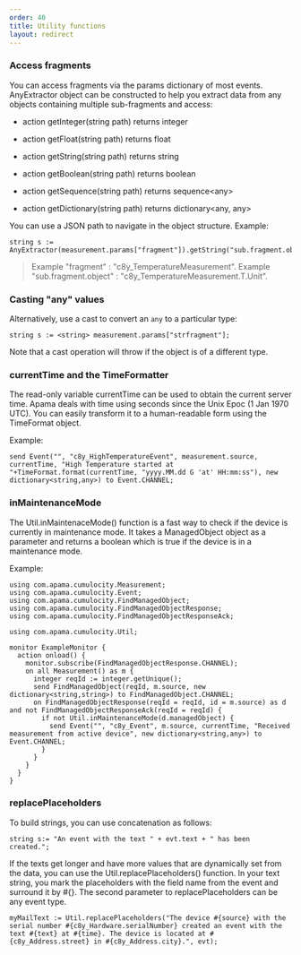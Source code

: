 ```yaml
---
order: 40
title: Utility functions
layout: redirect
---
```


### Access fragments

You can access fragments via the params dictionary of most events. AnyExtractor object can be constructed to help you extract data from any objects containing multiple sub-fragments and access:

* action getInteger(string path) returns integer

* action getFloat(string path) returns float

* action getString(string path) returns string

* action getBoolean(string path) returns boolean

* action getSequence(string path) returns sequence&lt;any&gt;

* action getDictionary(string path) returns dictionary&lt;any, any&gt;

You can use a JSON path to navigate in the object structure. Example:

	string s := AnyExtractor(measurement.params["fragment"]).getString("sub.fragment.object");

>Example "fragment" : "c8y_TemperatureMeasurement".
>Example "sub.fragment.object" : "c8y_TemperatureMeasurement.T.Unit".

### Casting "any" values

Alternatively, use a cast to convert an `any` to a particular type:

	string s := <string> measurement.params["strfragment"];

Note that a cast operation will throw if the object is of a different type.

### currentTime and the TimeFormatter

The read-only variable currentTime can be used to obtain the current server time. Apama deals with time using seconds since the Unix Epoc (1 Jan 1970 UTC). You can easily transform it to a human-readable form using the TimeFormat object.

Example:

	send Event("", "c8y_HighTemperatureEvent", measurement.source, currentTime, "High Temperature started at "+TimeFormat.format(currentTime, "yyyy.MM.dd G 'at' HH:mm:ss"), new dictionary<string,any>) to Event.CHANNEL;

### inMaintenanceMode

The Util.inMaintenaceMode() function is a fast way to check if the device is currently in maintenance mode. It takes a ManagedObject object as a parameter and returns a boolean which is true if the device is in a maintenance mode.

Example:

    using com.apama.cumulocity.Measurement;
    using com.apama.cumulocity.Event;
    using com.apama.cumulocity.FindManagedObject;
    using com.apama.cumulocity.FindManagedObjectResponse;
    using com.apama.cumulocity.FindManagedObjectResponseAck;

    using com.apama.cumulocity.Util;

    monitor ExampleMonitor {
      action onload() {
        monitor.subscribe(FindManagedObjectResponse.CHANNEL);
        on all Measurement() as m {
          integer reqId := integer.getUnique();
          send FindManagedObject(reqId, m.source, new dictionary<string,string>) to FindManagedObject.CHANNEL;
          on FindManagedObjectResponse(reqId = reqId, id = m.source) as d and not FindManagedObjectResponseAck(reqId = reqId) {
            if not Util.inMaintenanceMode(d.managedObject) {
              send Event("", "c8y_Event", m.source, currentTime, "Received measurement from active device", new dictionary<string,any>) to Event.CHANNEL;
            }
          }
        }
      }
    }

### replacePlaceholders

To build strings, you can use concatenation as follows:

	string s:= "An event with the text " + evt.text + " has been created.";

If the texts get longer and have more values that are dynamically set from the data, you can use the Util.replacePlaceholders() function. In your text string, you mark the placeholders with the field name from the event and surround it by #{}. The second parameter to replacePlaceholders can be any event type.

	myMailText := Util.replacePlaceholders("The device #{source} with the serial number #{c8y_Hardware.serialNumber} created an event with the text #{text} at #{time}. The device is located at #{c8y_Address.street} in #{c8y_Address.city}.", evt);
